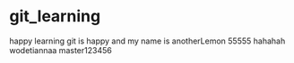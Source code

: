 # git_learning
happy
learning git is happy
and my name is anotherLemon
55555
hahahah
wodetiannaa
master123456
